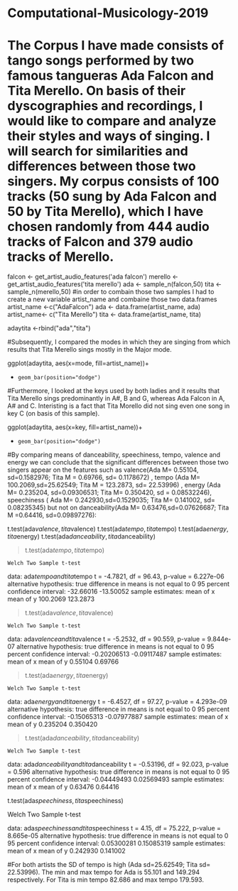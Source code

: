 # Computational-Musicology-2019
# The Corpus I have made consists of tango songs performed by two famous tangueras Ada Falcon and Tita Merello. On basis of their dyscographies and recordings, I would like to compare and analyze their styles and ways of singing. I will search for similarities and differences between those two singers. My corpus consists of 100 tracks (50 sung by Ada Falcon and 50 by Tita Merello), which I have chosen randomly from 444 audio tracks of Falcon and 379 audio tracks of Merello. 
falcon <- get_artist_audio_features('ada falcon')
merello <- get_artist_audio_features('tita merello')
ada <- sample_n(falcon,50)
tita <- sample_n(merello,50)
#in order to combain those two samples I had to create a new variable artist_name and combaine those two data.frames 
artist_name <-c("AdaFalcon")
ada <- data.frame(artist_name, ada)
artist_name<- c("Tita Merello")
tita <- data.frame(artist_name, tita)

adaytita <-rbind("ada","tita")

#Subsequently, I compared the modes in which they are singing from which results that Tita Merello sings mostly in the Major mode. 

ggplot(adaytita, aes(x=mode, fill=artist_name))+
+     geom_bar(position="dodge")

#Furthermore, I looked at the keys used by both ladies and it results that Tita Merello sings predominantly in A#, B and G, whereas Ada Falcon in A, A# and C. Interisting is a fact that Tita Morello did not sing even one song in key C (on basis of this sample). 

ggplot(adaytita, aes(x=key, fill=artist_name))+
+     geom_bar(position="dodge")


#By comparing means of danceability, speechiness, tempo, valence and energy we can conclude that the significant differences between those two singers appear on the features such as valence(Ada M= 0.55104, sd=0.1582976; Tita M = 0.69766, sd= 0.1178672) , tempo (Ada M= 100.2069,sd=25.62549; Tita M = 123.2873, sd= 22.53996) , energy (Ada M= 0.235204, sd=0.09306531; Tita M= 0.350420, sd = 0.08532246), speechiness ( Ada M= 0.242930,sd=0.1529035; Tita M= 0.141002, sd= 0.08235345) but not on danceability(Ada M= 0.63476,sd=0.07626687; Tita M =0.64416, sd=0.09897276): 

t.test(ada$valence,tita$valence)
t.test(ada$tempo,tita$tempo)
t.test(ada$energy,tita$energy)
t.test(ada$danceability,tita$danceability)
 
> t.test(ada$tempo,tita$tempo)

	Welch Two Sample t-test

data:  ada$tempo and tita$tempo
t = -4.7821, df = 96.43, p-value = 6.227e-06
alternative hypothesis: true difference in means is not equal to 0
95 percent confidence interval:
 -32.66016 -13.50052
sample estimates:
mean of x mean of y 
 100.2069  123.2873 

> t.test(ada$valence,tita$valence)

	Welch Two Sample t-test

data:  ada$valence and tita$valence
t = -5.2532, df = 90.559, p-value = 9.844e-07
alternative hypothesis: true difference in means is not equal to 0
95 percent confidence interval:
 -0.20206513 -0.09117487
sample estimates:
mean of x mean of y 
  0.55104   0.69766 


> t.test(ada$energy,tita$energy)

	Welch Two Sample t-test

data:  ada$energy and tita$energy
t = -6.4527, df = 97.27, p-value = 4.293e-09
alternative hypothesis: true difference in means is not equal to 0
95 percent confidence interval:
 -0.15065313 -0.07977887
sample estimates:
mean of x mean of y 
 0.235204  0.350420 

> t.test(ada$danceability,tita$danceability)

	Welch Two Sample t-test

data:  ada$danceability and tita$danceability
t = -0.53196, df = 92.023, p-value = 0.596
alternative hypothesis: true difference in means is not equal to 0
95 percent confidence interval:
 -0.04449493  0.02569493
sample estimates:
mean of x mean of y 
  0.63476   0.64416 
  
t.test(ada$speechiness, tita$speechiness)

  Welch Two Sample t-test

data:  ada$speechiness and tita$speechiness
t = 4.15, df = 75.222, p-value = 8.665e-05
alternative hypothesis: true difference in means is not equal to 0
95 percent confidence interval:
 0.05300281 0.15085319
sample estimates:
mean of x mean of y 
 0.242930  0.141002 


#For both artists the SD of tempo is high (Ada sd=25.62549; Tita sd= 22.53996). The min and max tempo for Ada is 55.101 and 149.294 respectively. For Tita is min tempo 82.686 and max tempo 179.593.   

 



